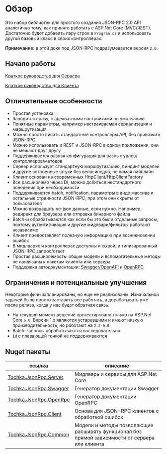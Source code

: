 # Обзор

Это набор библиотек для простого создания JSON-RPC 2.0 API аналогично тому, как принято работать с ASP.Net Core (MVC/REST).
Достаточно будет добавить пару строк в `Program.cs` и использовать другой базовый класс в своих контроллерах.

**Примечание:** в этой доке под JSON-RPC подразумевается версия `2.0`.


## Начало работы

[Краткое руководство для Сервера](server/quickstart)

[Краткое руководство для Клиента](client/quickstart)


## Отличительные особенности

* Простая установка
* Заводится сразу, с адекватными настройками по умолчанию
* Понятные параметры, например настраиваемая сериализация и маршрутизация
* Можно просто писать стандартные контроллеры API, без привязки к JSON-RPC
* Можно использовать и REST и JSON-RPC в одном приложении, они не мешают друг другу
* Поддерживается разная конфигурация для разных урлов/контроллеров/методов
* Сервер использует стандартную маршрутизацию, биндинг моделей и другие встроенные штуки без велосипедов, не ломая пайплайн
* Клиент основан на современных HttpClient/HttpClientFactory
* Все расширяемо через DI, можно добиться нестандартного поведения при необходимости
* Поддерживаются batch, notification, параметры в виде массива и остальные странности JSON-RPC, при этом они скрыты от пользователя
* Можно возвращать не-json данные, если нужно. Например, редирект для браузера или отправка бинарного файла
* Batch-и обрабатываются как если бы это были отдельные запросы, поэтому аутентификация и другие мидлвари/фильтры работают независимо
* Клиент предоставляет полезную информацию при возникновении ошибок
* В мидлварях и контроллерах доступны и сырой, и типизированный JSON-RPC запрос/ответ
* Простая расширяемость: общие модели и вспомогательные методы не привязаны к пакетам клиента или сервера
* Поддержка автодокументации: [Swagger/OpenAPI](https://swagger.io/) и [OpenRPC](https://open-rpc.org/)


## Ограничения и потенциальные улучшения

Некоторые фичи запланированы, но еще не реализованы. Изначальной задачей было просто заставить все работать,
а дорабатывать уже после релиза, когда у нас будет обратная связь.

* На текущий момент решение протестировано только на ASP.Net Core `6.0`. Версии 1.x являются устаревшими и имеют низкую производительность, но работают на `2.2-6.0`
* Batch-запросы обрабатываются последовательно
* `id` с плавающей точкой не поддерживаются


## Nuget пакеты

| ссылка| описание |
| - | - |
| [Tochka.JsonRpc.Server](https://www.nuget.org/packages/Tochka.JsonRpc.Server/) | Мидлварь и сервисы для ASP.Net Core |
| [Tochka.JsonRpc.Swagger](https://www.nuget.org/packages/Tochka.JsonRpc.Swagger/) | Генератор документации Swagger |
| [Tochka.JsonRpc.OpenRpc](https://www.nuget.org/packages/Tochka.JsonRpc.OpenRpc/) | Генератор документации OpenRPC |
| [Tochka.JsonRpc.Client](https://www.nuget.org/packages/Tochka.JsonRpc.Client/) | Основа для JSON-RPC клиентов с обработкой ошибок |
| [Tochka.JsonRpc.Common](https://www.nuget.org/packages/Tochka.JsonRpc.Common/) | Модели и методы позволяющие расширять функционал без прямой зависимости от сервера или клиента |
